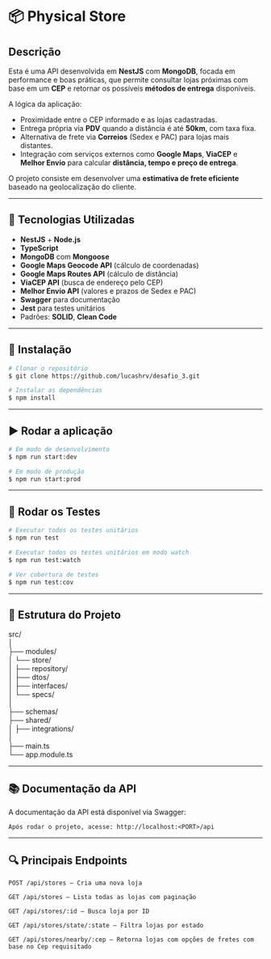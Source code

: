 # 📦 Physical Store

## Descrição

Esta é uma API desenvolvida em **NestJS** com **MongoDB**, focada em performance e boas práticas, que permite consultar lojas próximas com base em um **CEP** e retornar os possíveis **métodos de entrega** disponíveis.

A lógica da aplicação:

- Proximidade entre o CEP informado e as lojas cadastradas.
- Entrega própria via **PDV** quando a distância é até **50km**, com taxa fixa.
- Alternativa de frete via **Correios** (Sedex e PAC) para lojas mais distantes.
- Integração com serviços externos como **Google Maps**, **ViaCEP** e **Melhor Envio** para calcular **distância, tempo e preço de entrega**.

O projeto consiste em desenvolver uma **estimativa de frete eficiente** baseado na geolocalização do cliente.

---

## 🚀 Tecnologias Utilizadas

- **NestJS** + **Node.js**
- **TypeScript**
- **MongoDB** com **Mongoose**
- **Google Maps Geocode API** (cálculo de coordenadas)
- **Google Maps Routes API** (cálculo de distância)
- **ViaCEP API** (busca de endereço pelo CEP)
- **Melhor Envio API** (valores e prazos de Sedex e PAC)
- **Swagger** para documentação
- **Jest** para testes unitários
- Padrões: **SOLID**, **Clean Code**

---

## 🔧 Instalação

```bash
# Clonar o repositório
$ git clone https://github.com/lucashrv/desafio_3.git

# Instalar as dependências
$ npm install
```

---

## ▶️ Rodar a aplicação

```bash
# Em modo de desenvolvimento
$ npm run start:dev

# Em modo de produção
$ npm run start:prod
```

---

## 🧪 Rodar os Testes

```bash
# Executar todos os testes unitários
$ npm run test

# Executar todos os testes unitários em modo watch
$ npm run test:watch

# Ver cobertura de testes
$ npm run test:cov
```

---

## 📌 Estrutura do Projeto

src/  
│  
├── modules/  
│   └── store/    
│       ├── repository/  
│       ├── dtos/  
│       ├── interfaces/  
│       └── specs/  
│  
├── schemas/  
├── shared/  
│   ├── integrations/  
│  
├── main.ts  
└── app.module.ts  

---

## 📚 Documentação da API

A documentação da API está disponível via Swagger:

    Após rodar o projeto, acesse: http://localhost:<PORT>/api

---

## 🔍 Principais Endpoints

    POST /api/stores — Cria uma nova loja

    GET /api/stores — Lista todas as lojas com paginação

    GET /api/stores/:id — Busca loja por ID

    GET /api/stores/state/:state — Filtra lojas por estado

    GET /api/stores/nearby/:cep — Retorna lojas com opções de fretes com base no Cep requisitado
